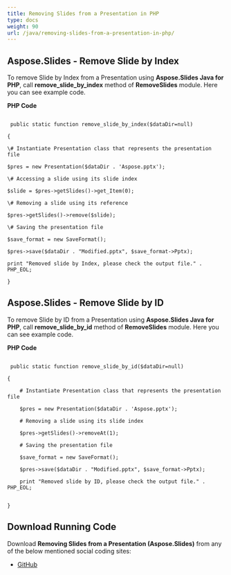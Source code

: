 ```yaml
---
title: Removing Slides from a Presentation in PHP
type: docs
weight: 90
url: /java/removing-slides-from-a-presentation-in-php/
---
```


## **Aspose.Slides - Remove Slide by Index**
To remove Slide by Index from a Presentation using **Aspose.Slides Java for PHP**, call **remove_slide_by_index** method of **RemoveSlides** module. Here you can see example code.

**PHP Code**

```

 public static function remove_slide_by_index($dataDir=null)

{

\# Instantiate Presentation class that represents the presentation file

$pres = new Presentation($dataDir . 'Aspose.pptx');

\# Accessing a slide using its slide index

$slide = $pres->getSlides()->get_Item(0);

\# Removing a slide using its reference

$pres->getSlides()->remove($slide);

\# Saving the presentation file

$save_format = new SaveFormat();

$pres->save($dataDir . "Modified.pptx", $save_format->Pptx);

print "Removed slide by Index, please check the output file." . PHP_EOL;

}

```
## **Aspose.Slides - Remove Slide by ID**
To remove Slide by ID from a Presentation using **Aspose.Slides Java for PHP**, call **remove_slide_by_id** method of **RemoveSlides** module. Here you can see example code.

**PHP Code**

```

 public static function remove_slide_by_id($dataDir=null)

{

    # Instantiate Presentation class that represents the presentation file

    $pres = new Presentation($dataDir . 'Aspose.pptx');

    # Removing a slide using its slide index

    $pres->getSlides()->removeAt(1);

    # Saving the presentation file

    $save_format = new SaveFormat();

    $pres->save($dataDir . "Modified.pptx", $save_format->Pptx);

    print "Removed slide by ID, please check the output file." . PHP_EOL;


}

```
## **Download Running Code**
Download **Removing Slides from a Presentation (Aspose.Slides)** from any of the below mentioned social coding sites:

- [GitHub](https://github.com/aspose-slides/Aspose.Slides-for-Java/blob/master/Plugins/Aspose_Slides_Java_for_PHP/src/aspose/slides/WorkingWithSlidesInPresentation/RemoveSlides.php)
